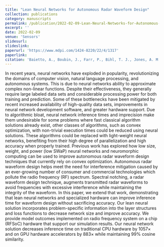 ```yaml
---
title: "Lean Neural Networks for Autonomous Radar Waveform Design"
collection: publications
category: manuscripts
permalink: /publication/2022-02-09-Lean-Neural-Networks-for-Autonomous-Waveform-Radar-Design
excerpt: ''
date: 2022-02-09
venue: 'Sensors'
slidesurl: 
slideslink: 
paperurl: 'https://www.mdpi.com/1424-8220/22/4/1317'
paperlink: 
citation: 'Baietto, A., Boubin, J., Farr, P., Bihl, T. J., Jones, A. M., & Stewart, C. (2022). Lean Neural Networks for Autonomous Radar Waveform Design. <i>Sensors</i>, 22(4), 1317. https://doi.org/10.3390/s22041317'
---
```


In recent years, neural networks have exploded in popularity, revolutionizing the domains of computer vision, natural language processing, and autonomous systems. This is due to neural networks ability to approximate complex non-linear functions. Despite their effectiveness, they generally require large labeled data sets and considerable processing power for both training and prediction. Some of these bottlenecks have been mitigated by recent increased availability of high-quality data sets, improvements in neural network development software, and greater hardware support. Due to algorithmic bloat, neural network inference times and imprecision make them undesirable for some problems where fast classical algorithm solutions already exist, other classes of algorithms, such as convex optimization, with non-trivial execution times could be reduced using neural solutions. These algorithms could be replaced with light-weight neural networks, benefiting from their high degree of parallelization and high accuracy when properly trained. Previous work has explored how low size, weight, and power (low SWaP) neural networks and neuromorphic computing can be used to improve autonomous radar waveform design techniques that currently rely on convex optimization. Autonomous radar waveform design helps meet the need for interference mitigation caused by an ever-growing number of consumer and commercial technologies which pollute the radio frequency (RF) spectrum. Spectral notching, a radar waveform design technique, augments transmitted radar waveforms to avoid frequencies with excessive interference while maintaining the integrity of the waveform. In this paper, we extend that work, demonstrating that lean neural networks and specialized hardware can improve inference time for waveform design without sacrificing accuracy. Our lean neural solution incorporates problem-specific information into the layer structures and loss functions to decrease network size and improve accuracy. We provide model outcomes implemented on radio frequency system on a chip (RFSoC) hardware that support our simulation results. Our neural network solution decreases inference time on traditional CPU hardware by 1057× and on GPU hardware accelerators by 883× while maintaining 99% cosine similarity.